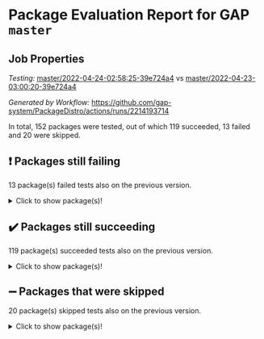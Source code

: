 # Package Evaluation Report for GAP `master`

## Job Properties

*Testing:* [master/2022-04-24-02:58:25-39e724a4](https://github.com/gap-system/PackageDistro/blob/data/reports/master/2022-04-24-02:58:25-39e724a4) vs [master/2022-04-23-03:00:20-39e724a4](https://github.com/gap-system/PackageDistro/blob/data/reports/master/2022-04-23-03:00:20-39e724a4)

*Generated by Workflow:* https://github.com/gap-system/PackageDistro/actions/runs/2214193714

In total, 152 packages were tested, out of which 119 succeeded, 13 failed and 20 were skipped.

## :exclamation: Packages still failing

13 package(s) failed tests also on the previous version.
<details><summary>Click to show package(s)!</summary>

- fining 1.4.1 [(failure)](https://github.com/gap-system/PackageDistro/runs/6143950312?check_suite_focus=true)
- francy 1.2.4 [(failure)](https://github.com/gap-system/PackageDistro/runs/6143950439?check_suite_focus=true)
- hap 1.39 [(failure)](https://github.com/gap-system/PackageDistro/runs/6143950707?check_suite_focus=true)
- normalizinterface 1.3.2 [(failure)](https://github.com/gap-system/PackageDistro/runs/6143951194?check_suite_focus=true)
- packagemanager 1.2 [(failure)](https://github.com/gap-system/PackageDistro/runs/6143951308?check_suite_focus=true)
- rcwa 4.6.4 [(failure)](https://github.com/gap-system/PackageDistro/runs/6143951543?check_suite_focus=true)
- recog 1.3.2 [(failure)](https://github.com/gap-system/PackageDistro/runs/6143951582?check_suite_focus=true)
- semigroups 4.0.0 [(failure)](https://github.com/gap-system/PackageDistro/runs/6143951664?check_suite_focus=true)
- transgrp 3.6.1 [(failure)](https://github.com/gap-system/PackageDistro/runs/6143951973?check_suite_focus=true)
- ugaly 4.0.2 [(failure)](https://github.com/gap-system/PackageDistro/runs/6143951988?check_suite_focus=true)
- unitlib 4.0.0 [(failure)](https://github.com/gap-system/PackageDistro/runs/6143952012?check_suite_focus=true)
- wedderga 4.10.1 [(failure)](https://github.com/gap-system/PackageDistro/runs/6143952076?check_suite_focus=true)
- yangbaxter 0.9.0 [(failure)](https://github.com/gap-system/PackageDistro/runs/6143952126?check_suite_focus=true)
</details>

## :heavy_check_mark: Packages still succeeding

119 package(s) succeeded tests also on the previous version.
<details><summary>Click to show package(s)!</summary>

- ace 5.4 [(success)](https://github.com/gap-system/PackageDistro/runs/6143949489?check_suite_focus=true)
- aclib 1.3.2 [(success)](https://github.com/gap-system/PackageDistro/runs/6143949519?check_suite_focus=true)
- agt 0.2 [(success)](https://github.com/gap-system/PackageDistro/runs/6143949537?check_suite_focus=true)
- alnuth 3.2.1 [(success)](https://github.com/gap-system/PackageDistro/runs/6143949574?check_suite_focus=true)
- anupq 3.2.6 [(success)](https://github.com/gap-system/PackageDistro/runs/6143949602?check_suite_focus=true)
- atlasrep 2.1.2 [(success)](https://github.com/gap-system/PackageDistro/runs/6143949645?check_suite_focus=true)
- autodoc 2022.03.10 [(success)](https://github.com/gap-system/PackageDistro/runs/6143949692?check_suite_focus=true)
- automata 1.15 [(success)](https://github.com/gap-system/PackageDistro/runs/6143949727?check_suite_focus=true)
- automgrp 1.3.2 [(success)](https://github.com/gap-system/PackageDistro/runs/6143949760?check_suite_focus=true)
- autpgrp 1.10.2 [(success)](https://github.com/gap-system/PackageDistro/runs/6143949793?check_suite_focus=true)
- cap 2022.04-02 [(success)](https://github.com/gap-system/PackageDistro/runs/6143949819?check_suite_focus=true)
- caratinterface 2.3.3 [(success)](https://github.com/gap-system/PackageDistro/runs/6143949852?check_suite_focus=true)
- cddinterface 2020.06.24 [(success)](https://github.com/gap-system/PackageDistro/runs/6143949872?check_suite_focus=true)
- circle 1.6.4 [(success)](https://github.com/gap-system/PackageDistro/runs/6143949898?check_suite_focus=true)
- cohomolo 1.6.10 [(success)](https://github.com/gap-system/PackageDistro/runs/6143949918?check_suite_focus=true)
- congruence 1.2.3 [(success)](https://github.com/gap-system/PackageDistro/runs/6143949936?check_suite_focus=true)
- corelg 1.56 [(success)](https://github.com/gap-system/PackageDistro/runs/6143949956?check_suite_focus=true)
- crime 1.6 [(success)](https://github.com/gap-system/PackageDistro/runs/6143949973?check_suite_focus=true)
- crisp 1.4.5 [(success)](https://github.com/gap-system/PackageDistro/runs/6143949991?check_suite_focus=true)
- crypting 0.10 [(success)](https://github.com/gap-system/PackageDistro/runs/6143950011?check_suite_focus=true)
- cryst 4.1.24 [(success)](https://github.com/gap-system/PackageDistro/runs/6143950023?check_suite_focus=true)
- crystcat 1.1.9 [(success)](https://github.com/gap-system/PackageDistro/runs/6143950046?check_suite_focus=true)
- ctbllib 1.3.3 [(success)](https://github.com/gap-system/PackageDistro/runs/6143950065?check_suite_focus=true)
- cubefree 1.19 [(success)](https://github.com/gap-system/PackageDistro/runs/6143950081?check_suite_focus=true)
- curlinterface 2.2.2 [(success)](https://github.com/gap-system/PackageDistro/runs/6143950102?check_suite_focus=true)
- cvec 2.7.5 [(success)](https://github.com/gap-system/PackageDistro/runs/6143950123?check_suite_focus=true)
- datastructures 0.2.7 [(success)](https://github.com/gap-system/PackageDistro/runs/6143950147?check_suite_focus=true)
- deepthought 1.0.5 [(success)](https://github.com/gap-system/PackageDistro/runs/6143950178?check_suite_focus=true)
- design 1.7 [(success)](https://github.com/gap-system/PackageDistro/runs/6143950207?check_suite_focus=true)
- difsets 2.3.1 [(success)](https://github.com/gap-system/PackageDistro/runs/6143950225?check_suite_focus=true)
- digraphs 1.5.2 [(success)](https://github.com/gap-system/PackageDistro/runs/6143950244?check_suite_focus=true)
- edim 1.3.5 [(success)](https://github.com/gap-system/PackageDistro/runs/6143950259?check_suite_focus=true)
- example 4.3.0 [(success)](https://github.com/gap-system/PackageDistro/runs/6143950275?check_suite_focus=true)
- factint 1.6.3 [(success)](https://github.com/gap-system/PackageDistro/runs/6143950285?check_suite_focus=true)
- ferret 1.0.7 [(success)](https://github.com/gap-system/PackageDistro/runs/6143950298?check_suite_focus=true)
- fga 1.4.0 [(success)](https://github.com/gap-system/PackageDistro/runs/6143950303?check_suite_focus=true)
- float 1.0.3 [(success)](https://github.com/gap-system/PackageDistro/runs/6143950322?check_suite_focus=true)
- format 1.4.3 [(success)](https://github.com/gap-system/PackageDistro/runs/6143950336?check_suite_focus=true)
- forms 1.2.7 [(success)](https://github.com/gap-system/PackageDistro/runs/6143950355?check_suite_focus=true)
- fplsa 1.2.5 [(success)](https://github.com/gap-system/PackageDistro/runs/6143950381?check_suite_focus=true)
- fr 2.4.8 [(success)](https://github.com/gap-system/PackageDistro/runs/6143950410?check_suite_focus=true)
- fwtree 1.3 [(success)](https://github.com/gap-system/PackageDistro/runs/6143950464?check_suite_focus=true)
- gbnp 1.0.5 [(success)](https://github.com/gap-system/PackageDistro/runs/6143950488?check_suite_focus=true)
- generalizedmorphismsforcap 2022.03-03 [(success)](https://github.com/gap-system/PackageDistro/runs/6143950510?check_suite_focus=true)
- genss 1.6.6 [(success)](https://github.com/gap-system/PackageDistro/runs/6143950537?check_suite_focus=true)
- gradedringforhomalg 2022.03-01 [(success)](https://github.com/gap-system/PackageDistro/runs/6143950572?check_suite_focus=true)
- grape 4.8.5 [(success)](https://github.com/gap-system/PackageDistro/runs/6143950592?check_suite_focus=true)
- groupoids 1.69 [(success)](https://github.com/gap-system/PackageDistro/runs/6143950609?check_suite_focus=true)
- grpconst 2.6.2 [(success)](https://github.com/gap-system/PackageDistro/runs/6143950630?check_suite_focus=true)
- guarana 0.96.3 [(success)](https://github.com/gap-system/PackageDistro/runs/6143950663?check_suite_focus=true)
- guava 3.15 [(success)](https://github.com/gap-system/PackageDistro/runs/6143950685?check_suite_focus=true)
- hapcryst 0.1.14 [(success)](https://github.com/gap-system/PackageDistro/runs/6143950724?check_suite_focus=true)
- hecke 1.5.3 [(success)](https://github.com/gap-system/PackageDistro/runs/6143950738?check_suite_focus=true)
- help 3.5 [(success)](https://github.com/gap-system/PackageDistro/runs/6143950752?check_suite_focus=true)
- idrel 2.43 [(success)](https://github.com/gap-system/PackageDistro/runs/6143950763?check_suite_focus=true)
- images 1.3.1 [(success)](https://github.com/gap-system/PackageDistro/runs/6143950779?check_suite_focus=true)
- intpic 0.2.4 [(success)](https://github.com/gap-system/PackageDistro/runs/6143950792?check_suite_focus=true)
- io 4.7.2 [(success)](https://github.com/gap-system/PackageDistro/runs/6143950804?check_suite_focus=true)
- irredsol 1.4.3 [(success)](https://github.com/gap-system/PackageDistro/runs/6143950820?check_suite_focus=true)
- json 2.1.0 [(success)](https://github.com/gap-system/PackageDistro/runs/6143950849?check_suite_focus=true)
- jupyterkernel 1.4.1 [(success)](https://github.com/gap-system/PackageDistro/runs/6143950875?check_suite_focus=true)
- jupyterviz 1.5.1 [(success)](https://github.com/gap-system/PackageDistro/runs/6143950898?check_suite_focus=true)
- kan 1.34 [(success)](https://github.com/gap-system/PackageDistro/runs/6143950926?check_suite_focus=true)
- kbmag 1.5.9 [(success)](https://github.com/gap-system/PackageDistro/runs/6143950942?check_suite_focus=true)
- laguna 3.9.4 [(success)](https://github.com/gap-system/PackageDistro/runs/6143950960?check_suite_focus=true)
- liealgdb 2.2.1 [(success)](https://github.com/gap-system/PackageDistro/runs/6143950972?check_suite_focus=true)
- liepring 2.6 [(success)](https://github.com/gap-system/PackageDistro/runs/6143950990?check_suite_focus=true)
- liering 2.4.2 [(success)](https://github.com/gap-system/PackageDistro/runs/6143951001?check_suite_focus=true)
- linearalgebraforcap 2022.04-02 [(success)](https://github.com/gap-system/PackageDistro/runs/6143951018?check_suite_focus=true)
- loops 3.4.1 [(success)](https://github.com/gap-system/PackageDistro/runs/6143951025?check_suite_focus=true)
- lpres 1.0.3 [(success)](https://github.com/gap-system/PackageDistro/runs/6143951037?check_suite_focus=true)
- majoranaalgebras 1.4 [(success)](https://github.com/gap-system/PackageDistro/runs/6143951048?check_suite_focus=true)
- mapclass 1.4.5 [(success)](https://github.com/gap-system/PackageDistro/runs/6143951060?check_suite_focus=true)
- matgrp 0.64 [(success)](https://github.com/gap-system/PackageDistro/runs/6143951079?check_suite_focus=true)
- modisom 2.5.1 [(success)](https://github.com/gap-system/PackageDistro/runs/6143951087?check_suite_focus=true)
- modulepresentationsforcap 2022.03-02 [(success)](https://github.com/gap-system/PackageDistro/runs/6143951101?check_suite_focus=true)
- monoidalcategories 2022.04-03 [(success)](https://github.com/gap-system/PackageDistro/runs/6143951115?check_suite_focus=true)
- nconvex 2020.11-04 [(success)](https://github.com/gap-system/PackageDistro/runs/6143951129?check_suite_focus=true)
- nilmat 1.4.1 [(success)](https://github.com/gap-system/PackageDistro/runs/6143951150?check_suite_focus=true)
- nock 1.5 [(success)](https://github.com/gap-system/PackageDistro/runs/6143951168?check_suite_focus=true)
- nq 2.5.8 [(success)](https://github.com/gap-system/PackageDistro/runs/6143951220?check_suite_focus=true)
- numericalsgps 1.3.0 [(success)](https://github.com/gap-system/PackageDistro/runs/6143951246?check_suite_focus=true)
- openmath 11.5.0 [(success)](https://github.com/gap-system/PackageDistro/runs/6143951263?check_suite_focus=true)
- orb 4.8.4 [(success)](https://github.com/gap-system/PackageDistro/runs/6143951281?check_suite_focus=true)
- patternclass 2.4.2 [(success)](https://github.com/gap-system/PackageDistro/runs/6143951331?check_suite_focus=true)
- permut 2.0.4 [(success)](https://github.com/gap-system/PackageDistro/runs/6143951352?check_suite_focus=true)
- polenta 1.3.10 [(success)](https://github.com/gap-system/PackageDistro/runs/6143951387?check_suite_focus=true)
- polymaking 0.8.6 [(success)](https://github.com/gap-system/PackageDistro/runs/6143951414?check_suite_focus=true)
- primgrp 3.4.1 [(success)](https://github.com/gap-system/PackageDistro/runs/6143951431?check_suite_focus=true)
- profiling 2.5.0 [(success)](https://github.com/gap-system/PackageDistro/runs/6143951450?check_suite_focus=true)
- qpa 1.33 [(success)](https://github.com/gap-system/PackageDistro/runs/6143951477?check_suite_focus=true)
- quagroup 1.8.3 [(success)](https://github.com/gap-system/PackageDistro/runs/6143951500?check_suite_focus=true)
- radiroot 2.9 [(success)](https://github.com/gap-system/PackageDistro/runs/6143951522?check_suite_focus=true)
- rds 1.8 [(success)](https://github.com/gap-system/PackageDistro/runs/6143951569?check_suite_focus=true)
- repndecomp 1.2.1 [(success)](https://github.com/gap-system/PackageDistro/runs/6143951598?check_suite_focus=true)
- repsn 3.1.0 [(success)](https://github.com/gap-system/PackageDistro/runs/6143951617?check_suite_focus=true)
- resclasses 4.7.2 [(success)](https://github.com/gap-system/PackageDistro/runs/6143951633?check_suite_focus=true)
- scscp 2.3.1 [(success)](https://github.com/gap-system/PackageDistro/runs/6143951643?check_suite_focus=true)
- sglppow 2.2 [(success)](https://github.com/gap-system/PackageDistro/runs/6143951693?check_suite_focus=true)
- sgpviz 0.999.5 [(success)](https://github.com/gap-system/PackageDistro/runs/6143951714?check_suite_focus=true)
- simpcomp 2.1.14 [(success)](https://github.com/gap-system/PackageDistro/runs/6143951735?check_suite_focus=true)
- singular 2020.12.18 [(success)](https://github.com/gap-system/PackageDistro/runs/6143951756?check_suite_focus=true)
- sla 1.5.3 [(success)](https://github.com/gap-system/PackageDistro/runs/6143951782?check_suite_focus=true)
- smallgrp 1.5 [(success)](https://github.com/gap-system/PackageDistro/runs/6143951800?check_suite_focus=true)
- smallsemi 0.6.13 [(success)](https://github.com/gap-system/PackageDistro/runs/6143951817?check_suite_focus=true)
- sonata 2.9.4 [(success)](https://github.com/gap-system/PackageDistro/runs/6143951839?check_suite_focus=true)
- sophus 1.25 [(success)](https://github.com/gap-system/PackageDistro/runs/6143951859?check_suite_focus=true)
- spinsym 1.5.2 [(success)](https://github.com/gap-system/PackageDistro/runs/6143951883?check_suite_focus=true)
- symbcompcc 1.3.2 [(success)](https://github.com/gap-system/PackageDistro/runs/6143951902?check_suite_focus=true)
- thelma 1.3 [(success)](https://github.com/gap-system/PackageDistro/runs/6143951918?check_suite_focus=true)
- tomlib 1.2.9 [(success)](https://github.com/gap-system/PackageDistro/runs/6143951943?check_suite_focus=true)
- toric 1.9.5 [(success)](https://github.com/gap-system/PackageDistro/runs/6143951959?check_suite_focus=true)
- unipot 1.5 [(success)](https://github.com/gap-system/PackageDistro/runs/6143952000?check_suite_focus=true)
- utils 0.72 [(success)](https://github.com/gap-system/PackageDistro/runs/6143952029?check_suite_focus=true)
- uuid 0.7 [(success)](https://github.com/gap-system/PackageDistro/runs/6143952045?check_suite_focus=true)
- walrus 0.9991 [(success)](https://github.com/gap-system/PackageDistro/runs/6143952059?check_suite_focus=true)
- xmod 2.86 [(success)](https://github.com/gap-system/PackageDistro/runs/6143952095?check_suite_focus=true)
- xmodalg 1.18 [(success)](https://github.com/gap-system/PackageDistro/runs/6143952106?check_suite_focus=true)
- zeromqinterface 0.13 [(success)](https://github.com/gap-system/PackageDistro/runs/6143952138?check_suite_focus=true)
</details>

## :heavy_minus_sign: Packages that were skipped

20 package(s) skipped tests also on the previous version.
<details><summary>Click to show package(s)!</summary>

- 4ti2interface 2022.03-01 [(skipped)](https://github.com/gap-system/PackageDistro/runs/6143909127?check_suite_focus=true)
- browse 1.8.14 [(skipped)](https://github.com/gap-system/PackageDistro/runs/6143909127?check_suite_focus=true)
- examplesforhomalg 2022.03-01 [(skipped)](https://github.com/gap-system/PackageDistro/runs/6143909127?check_suite_focus=true)
- gapdoc 1.6.5 [(skipped)](https://github.com/gap-system/PackageDistro/runs/6143909127?check_suite_focus=true)
- gauss 2022.03-01 [(skipped)](https://github.com/gap-system/PackageDistro/runs/6143909127?check_suite_focus=true)
- gaussforhomalg 2022.03-01 [(skipped)](https://github.com/gap-system/PackageDistro/runs/6143909127?check_suite_focus=true)
- gradedmodules 2022.03-01 [(skipped)](https://github.com/gap-system/PackageDistro/runs/6143909127?check_suite_focus=true)
- homalg 2022.03-01 [(skipped)](https://github.com/gap-system/PackageDistro/runs/6143909127?check_suite_focus=true)
- homalgtocas 2022.03-01 [(skipped)](https://github.com/gap-system/PackageDistro/runs/6143909127?check_suite_focus=true)
- io_forhomalg 2022.03-01 [(skipped)](https://github.com/gap-system/PackageDistro/runs/6143909127?check_suite_focus=true)
- itc 1.5.1 [(skipped)](https://github.com/gap-system/PackageDistro/runs/6143909127?check_suite_focus=true)
- localizeringforhomalg 2022.03-01 [(skipped)](https://github.com/gap-system/PackageDistro/runs/6143909127?check_suite_focus=true)
- matricesforhomalg 2022.04-01 [(skipped)](https://github.com/gap-system/PackageDistro/runs/6143909127?check_suite_focus=true)
- modules 2022.03-01 [(skipped)](https://github.com/gap-system/PackageDistro/runs/6143909127?check_suite_focus=true)
- polycyclic 2.16 [(skipped)](https://github.com/gap-system/PackageDistro/runs/6143909127?check_suite_focus=true)
- ringsforhomalg 2022.04-01 [(skipped)](https://github.com/gap-system/PackageDistro/runs/6143909127?check_suite_focus=true)
- sco 2022.03-01 [(skipped)](https://github.com/gap-system/PackageDistro/runs/6143909127?check_suite_focus=true)
- toolsforhomalg 2022.04-01 [(skipped)](https://github.com/gap-system/PackageDistro/runs/6143909127?check_suite_focus=true)
- toricvarieties 2022.03.23 [(skipped)](https://github.com/gap-system/PackageDistro/runs/6143909127?check_suite_focus=true)
- xgap 4.31 [(skipped)](https://github.com/gap-system/PackageDistro/runs/6143909127?check_suite_focus=true)
</details>

